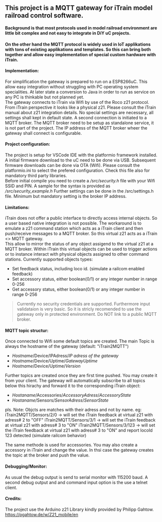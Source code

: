 ## This project is a MQTT gateway for iTrain model railroad control software. 
#### Background is that most protocols used in model railroad environment are little bit complex and not easy to integrate in DiY uC projects. 
#### On the other hand the MQTT protocol is widely used in IoT applikations with tons of existing applikations and templates. So this can bring both together and allow easy implementation of special custom hardware with iTrain.

#### Implementation:
 For simplification the gateway is prepared to run on a ESP8266uC. This allow easy integration without struggling with PC operating system specialities. At later state a conversion to Java in order to run as service on any PC is thinkable but not planned yet.  
 The gateway connects to iTrain via Wifi by use of the Roco z21 protocol. From iTrain perspective it looks like a physical z21. Please consult the iTrain manual about z21 integration details. No special settings are necessary, all settings shall kept in default state. A second connection is initiated to a MQTT broker. 
 The MQTT broker need to be setup as standalone service, it is not part of the project. The IP address of the MQTT broker wheer the gateway shall connect is configurable. 

#### Project configuration:
The project is setup for VSCode IDE with the platformio framework installed. 
A initial firmware download to the uC need to be done via USB. Subsequent firmware downloads can be done via OTA (Wifi). Please consult the platformio.ini to select the prefered configuration.  Check this file also for mandatory third party libraries.  
Before initial compile you need to create a */src/security.h* file with your Wifi SSID and PIN. A sample for the syntax is provided as */src/security_example.h*
Further settings can be done in the /src/settings.h file. Minimum but mandatory setting is the broker IP address.

#### Limitations:
 iTrain does not offer a public interface to directly access internal objects. So a user based native integration is not possible. The workaround is to emulate a z21 command station which acts as a iTrain client and then push/receive messages to a MQTT broker. So this virtual z21 acts as a iTrain <> MQTT gateway.  
 This allow to mirror the status of any object assigend to the virtual z21 at a MQTT broker. Within iTrain this virtual objects can be used to trigger actions or to instance interact with physical objects assigned to other command stations.
Currently supported objects types:
- Set feedback status, including loco id. (simulate a railcom enabled feedback)
- Set accessory status, either boolean(0/1) or any integer number in range 0-256
- Get accessory status, either boolean(0/1) or any integer number in range 0-256

>Currently no security credentials are supported. Furthermore input validataion is very basic.
So it is stricly recomended to use the gateway only in protected environment. Do NOT link to a public 
MQTT broker. 

#### MQTT topic structur:
 Once connected to Wifi some default topics are created. The main Topic is always the hostname of the gateway (default: "iTrain2MQTT")  
 - *Hostname*/Device/IPAdress/*IP adress of the gateway*
 - *Hostname*/Device/Uptime/*GatewayUptime*
 - *Hostname*/Device/Uptime/*Version*
 
 Further topics are created once they are first time pushed. You may create it from your client. The gateway will automatically subscribe to all topics below this hirachy and forward it to the corresponding iTrain object:
 - *Hostaname*/Accessories/*AccessoryAdress*/*AccessoryState*
 - *Hostaname*/Sensors/*SensorAdress*/*SensorState*

pls. Note: Objcts are matches with their adress and not by name. eg:
iTrain2MQTT/Sensors/2/0    -> will set the iTrain feedback at virtual z21 with adress# 2 to "OFF"
iTrain2MQTT/Sensors/3/1    -> will set the iTrain feedback at virtual z21 with adress# 3 to "ON"
iTrain2MQTT/Sensors/3/123  -> will set the iTrain feedback at virtual z21 with adress# 3 to "ON" and report locoId 123 detected (simulate railcom behavior)

The same methode is used for accessories.
You may also create a accessory in iTrain and change the value. In thsi case the gateway creates the topic at the broker and push the value.

#### Debugging/Monitor:
As usual the debug output is send to serial monitor with 115200 baud.
A second debug output and and command input option is the use a telnet client.


#### Credits: 
The project use the Arduino z21 Library kindly provided by Philipp Gahtow. https://pgahtow.de/w/Z21_mobile/en

  
  
  
  
  

